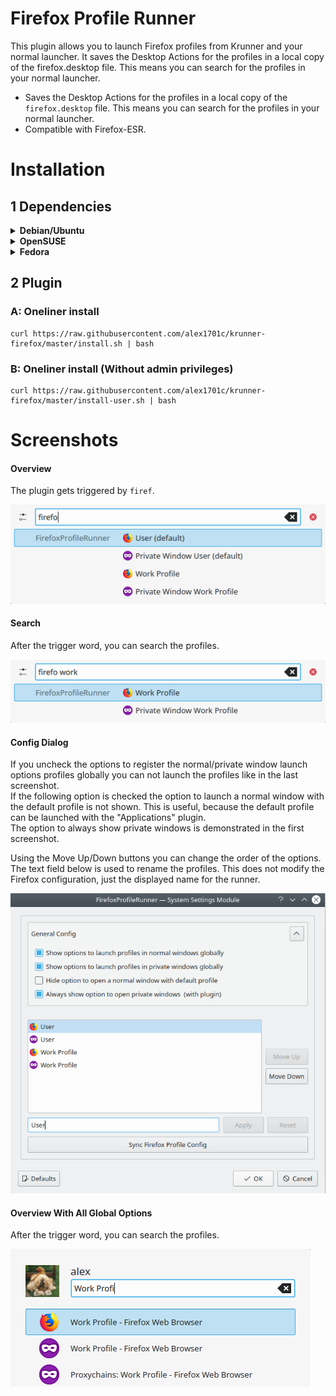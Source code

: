 # Firefox Profile Runner
This plugin allows you to launch Firefox profiles from Krunner and your normal launcher.
It saves the Desktop Actions for the profiles in a local copy of the firefox.desktop file.
This means you can search for the profiles in your normal launcher.

- Saves the Desktop Actions for the profiles in a local copy of the `firefox.desktop` file. This means you can search for the profiles in your normal launcher.
- Compatible with Firefox-ESR.

# Installation

## 1 Dependencies


<details>
<summary><b>Debian/Ubuntu</b></summary>

Plasma5:  
```bash install-ubuntu-plasma5
sudo apt install git cmake extra-cmake-modules build-essential libkf5runner-dev libkf5i18n-dev libkf5service-dev libkf5kcmutils-dev libkf5dbusaddons-bin
```
Plasma6:  
```bash install-ubuntu-plasma6
sudo apt install git cmake extra-cmake-modules build-essential libkf6runner-dev libkf6i18n-dev libkf6service-dev libkf6kcmutils-dev libkf6dbusaddons-bin
```

</details>

<details>
<summary><b>OpenSUSE</b></summary>

Plasma5:  
```bash install-opensuse-plasma5
sudo zypper install git cmake extra-cmake-modules ki18n-devel krunner-devel kcmutils-devel kservice-devel kdbusaddons-tools libQt5Test-devel
```
Plasma6:  
```bash install-opensuse-plasma6
sudo zypper install git cmake kf6-extra-cmake-modules kf6-ki18n-devel kf6-krunner-devel kf6-kcmutils-devel kf6-kservice-devel kf6-kdbusaddons-tools qt6-test-devel
```

</details>

<details>
<summary><b>Fedora</b></summary>

Plasma5:  
```bash install-fedora-plasma5
sudo dnf install git cmake extra-cmake-modules kf5-ki18n-devel kf5-krunner-devel kf5-kcmutils-devel kf5-kservice-devel
```
Plasma6:  
```bash install-fedora-plasma6
sudo dnf install git cmake extra-cmake-modules kf6-ki18n-devel kf6-krunner-devel kf6-kcmutils-devel kf6-kservice-devel 
```

</details>

## 2 Plugin

### A: Oneliner install

```shell
curl https://raw.githubusercontent.com/alex1701c/krunner-firefox/master/install.sh | bash
```

### B: Oneliner install (Without admin privileges)

```shell
curl https://raw.githubusercontent.com/alex1701c/krunner-firefox/master/install-user.sh | bash
```

# Screenshots

#### Overview
The plugin gets triggered by `firef`.

![Overview](https://raw.githubusercontent.com/alex1701c/Screenshots/master/FirefoxProfileRunner/runner_profiles_overview.png)

#### Search
After the trigger word, you can search the profiles. 

![Search](https://raw.githubusercontent.com/alex1701c/Screenshots/master/FirefoxProfileRunner/runner_profiles_search.png)

#### Config Dialog
If you uncheck the options to register the normal/private window launch options profiles globally you can not launch
the profiles like in the last screenshot.  
If the following option is checked the option to launch a normal window with the default profile is not shown.
This is useful, because the default profile can be launched with the "Applications" plugin.  
The option to always show private windows is demonstrated in the first screenshot.

Using the Move Up/Down buttons you can change the order of the options.   
The text field below is used to rename the profiles. This does not modify the Firefox
configuration, just the displayed name for the runner.  

![Config Dialog](https://raw.githubusercontent.com/alex1701c/Screenshots/master/FirefoxProfileRunner/general_config_dialog.png)

#### Overview With All Global Options
After the trigger word, you can search the profiles. 

![Overview With All Global Options](https://raw.githubusercontent.com/alex1701c/Screenshots/master/FirefoxProfileRunner/global_overview_proxychains.png)
